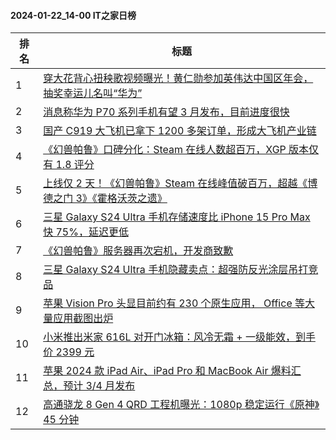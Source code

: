 #### 2024-01-22_14-00  IT之家日榜

| 排名 | 标题|
| --- | ---|
| 1 | [穿大花背心扭秧歌视频曝光！黄仁勋参加英伟达中国区年会，抽奖幸运儿名叫“华为”](https://www.ithome.com/0/746/480.htm) |
| 2 | [消息称华为 P70 系列手机有望 3 月发布，目前进度很快](https://www.ithome.com/0/746/446.htm) |
| 3 | [国产 C919 大飞机已拿下 1200 多架订单，形成大飞机产业链](https://www.ithome.com/0/746/470.htm) |
| 4 | [《幻兽帕鲁》口碑分化：Steam 在线人数超百万，XGP 版本仅有 1.8 评分](https://www.ithome.com/0/746/466.htm) |
| 5 | [上线仅 2 天！《幻兽帕鲁》Steam 在线峰值破百万，超越《博德之门 3》《霍格沃茨之遗》](https://www.ithome.com/0/746/437.htm) |
| 6 | [三星 Galaxy S24 Ultra 手机存储速度比 iPhone 15 Pro Max 快 75%，延迟更低](https://www.ithome.com/0/746/462.htm) |
| 7 | [《幻兽帕鲁》服务器再次宕机，开发商致歉](https://www.ithome.com/0/746/476.htm) |
| 8 | [三星 Galaxy S24 Ultra 手机隐藏卖点：超强防反光涂层吊打竞品](https://www.ithome.com/0/746/451.htm) |
| 9 | [苹果 Vision Pro 头显目前约有 230 个原生应用， Office 等大量应用截图出炉](https://www.ithome.com/0/746/429.htm) |
| 10 | [小米推出米家 616L 对开门冰箱：风冷无霜 + 一级能效，到手价 2399 元](https://www.ithome.com/0/746/475.htm) |
| 11 | [苹果 2024 款 iPad Air、iPad Pro 和 MacBook Air 爆料汇总，预计 3/4 月发布](https://www.ithome.com/0/746/482.htm) |
| 12 | [高通骁龙 8 Gen 4 QRD 工程机曝光：1080p 稳定运行《原神》45 分钟](https://www.ithome.com/0/746/497.htm) |
